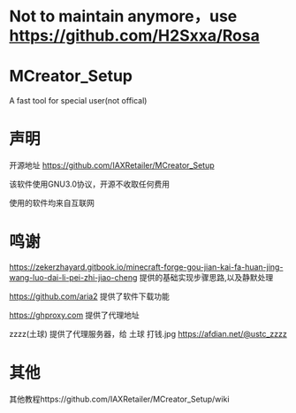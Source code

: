 # Not to maintain anymore，use https://github.com/H2Sxxa/Rosa

# MCreator_Setup
A fast tool for special user(not offical)

# 声明
开源地址 https://github.com/IAXRetailer/MCreator_Setup

该软件使用GNU3.0协议，开源不收取任何费用

使用的软件均来自互联网

# 鸣谢
https://zekerzhayard.gitbook.io/minecraft-forge-gou-jian-kai-fa-huan-jing-wang-luo-dai-li-pei-zhi-jiao-cheng 提供的基础实现步骤思路,以及静默处理

https://github.com/aria2 提供了软件下载功能

https://ghproxy.com 提供了代理地址

zzzz(土球) 提供了代理服务器，给 土球 打钱.jpg https://afdian.net/@ustc_zzzz

# 其他
其他教程https://github.com/IAXRetailer/MCreator_Setup/wiki

